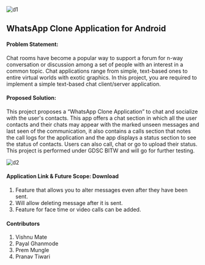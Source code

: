 ![d1](https://user-images.githubusercontent.com/90191768/196046759-ec5ddb01-fd21-42a9-b72d-27cc9c6ac64a.png)


## WhatsApp Clone Application for Android

#### Problem Statement:
Chat rooms have become a popular way to support a forum for n-way conversation or discussion among a set of people with an interest in a common topic. Chat applications range from simple, text-based ones to entire virtual worlds with exotic graphics. In this project, you are required to implement a simple text-based chat client/server application.

#### Proposed Solution:
This project proposes a “WhatsApp Clone Application” to chat and socialize with the user's contacts. This app offers a chat section in which all the user contacts and their chats may appear with the marked unseen messages and last seen of the communication, it also contains a calls section that notes the call logs for the application and the app displays a status section to see the status of contacts. Users can also call, chat or go to upload their status. This project is performed under GDSC BITW and will go for further testing.

![d2](https://user-images.githubusercontent.com/90191768/196047416-2a95bb0b-242f-44d5-8a56-212406740f98.png)

#### Application Link & Future Scope: Download
1. Feature that allows you to alter messages even after they have been sent.
2. Will allow deleting message after it is sent.
3. Feature for face time or video calls can be added.

#### Contributors
1. Vishnu Mate                                           
2. Payal Ghanmode
3. Prem Mungle
4. Pranav Tiwari



